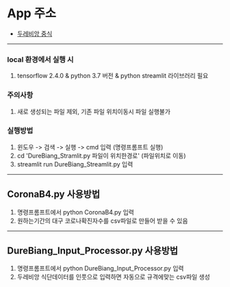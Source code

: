 # App 주소
+ [두레비앙 중식 ](https://share.streamlit.io/sun26-avrin/streamlit01-restaurant_headcount/DureBiang_Streamlit.py)

---
### local 환경에서 실행 시
1. tensorflow 2.4.0 & python 3.7 버전 & python streamlit 라이브러리 필요

### 주의사항 
1. 새로 생성되는 파일 제외, 기존 파일 위치이동시 파일 실행불가

### 실행방법
1. 윈도우 -> 검색 -> 실행 -> cmd 입력       (명령프롬프트 실행)
2. cd 'DureBiang_Stramlit.py 파일이 위치한경로'       (파일위치로 이동)
3. streamlit run DureBiang_Streamlit.py 입력

------------
  
## CoronaB4.py 사용방법
1. 명령프롬프트에서 python CoronaB4.py 입력
2. 원하는기간의 대구 코로나확진자수를 csv파일로 만들어 받을 수 있음

-------------
  
## DureBiang_Input_Processor.py 사용방법
1. 명령프롬프트에서 python DureBiang_Input_Processor.py 입력
2. 두레비앙 식단데이터를 인풋으로 입력하면 자동으로 규격에맞는 csv파일 생성
